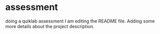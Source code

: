 # assessment
doing a quiklab assessment
I am editing the README file. Adding some more details about the project description.
